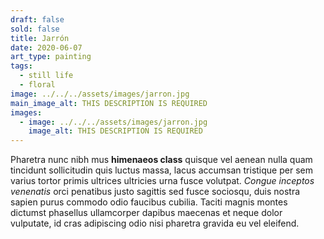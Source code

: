 ```yaml
---
draft: false
sold: false
title: Jarrón
date: 2020-06-07
art_type: painting
tags:
  - still life
  - floral
image: ../../../assets/images/jarron.jpg
main_image_alt: THIS DESCRIPTION IS REQUIRED
images:
  - image: ../../../assets/images/jarron.jpg
    image_alt: THIS DESCRIPTION IS REQUIRED
---
```

Pharetra nunc nibh mus **himenaeos class** quisque vel aenean nulla quam tincidunt sollicitudin quis luctus massa, lacus accumsan tristique per sem varius tortor primis ultrices ultricies urna fusce volutpat. *Congue inceptos venenatis* orci penatibus justo sagittis sed fusce sociosqu, duis nostra sapien purus commodo odio faucibus cubilia. Taciti magnis montes dictumst phasellus ullamcorper dapibus maecenas et neque dolor vulputate, id cras adipiscing odio nisi pharetra gravida eu vel eleifend.